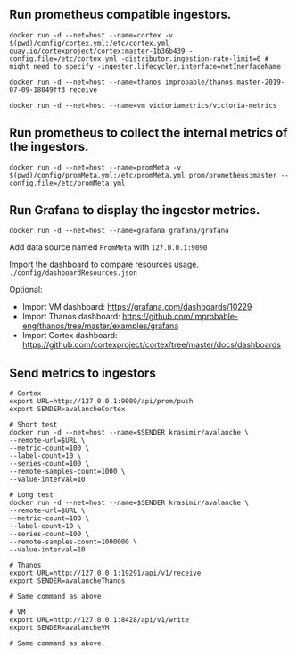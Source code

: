 
## Run prometheus compatible ingestors.

```
docker run -d --net=host --name=cortex -v $(pwd)/config/cortex.yml:/etc/cortex.yml  quay.io/cortexproject/cortex:master-1b36b439 -config.file=/etc/cortex.yml -distributor.ingestion-rate-limit=0 # might need to specify -ingester.lifecycler.interface=netInerfaceName

docker run -d --net=host --name=thanos improbable/thanos:master-2019-07-09-18049ff3 receive

docker run -d --net=host --name=vm victoriametrics/victoria-metrics
```

## Run prometheus to collect the internal metrics of the ingestors.
```
docker run -d --net=host --name=promMeta -v $(pwd)/config/promMeta.yml:/etc/promMeta.yml prom/prometheus:master --config.file=/etc/promMeta.yml
```

## Run Grafana to display the ingestor metrics.
```
docker run -d --net=host --name=grafana grafana/grafana
```

Add data source named `PromMeta` with `127.0.0.1:9090`

Import the dashboard to compare resources usage.
`./config/dashboardResources.json`

Optional:
- Import VM dashboard: https://grafana.com/dashboards/10229
- Import Thanos dashboard: https://github.com/improbable-eng/thanos/tree/master/examples/grafana
- Import Cortex dashboard: https://github.com/cortexproject/cortex/tree/master/docs/dashboards



## Send metrics to ingestors

```
# Cortex
export URL=http://127.0.0.1:9009/api/prom/push
export SENDER=avalancheCortex

# Short test
docker run -d --net=host --name=$SENDER krasimir/avalanche \
--remote-url=$URL \
--metric-count=100 \
--label-count=10 \
--series-count=100 \
--remote-samples-count=1000 \
--value-interval=10

# Long test
docker run -d --net=host --name=$SENDER krasimir/avalanche \
--remote-url=$URL \
--metric-count=100 \
--label-count=10 \
--series-count=100 \
--remote-samples-count=1000000 \
--value-interval=10

# Thanos
export URL=http://127.0.0.1:19291/api/v1/receive
export SENDER=avalancheThanos

# Same command as above.

# VM
export URL=http://127.0.0.1:8428/api/v1/write 
export SENDER=avalancheVM

# Same command as above.
```

